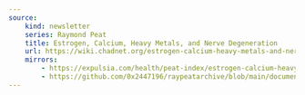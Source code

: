```yaml
---
source:
    kind: newsletter
    series: Raymond Peat
    title: Estrogen, Calcium, Heavy Metals, and Nerve Degeneration
    url: https://wiki.chadnet.org/estrogen-calcium-heavy-metals-and-nerve-degeneration.pdf
    mirrors:
        - https://expulsia.com/health/peat-index/estrogen-calcium-heavy-metals-and-nerve-degeneration.pdf
        - https://github.com/0x2447196/raypeatarchive/blob/main/documents/newsletters/estrogen-calcium-heavy-metals-and-nerve-degeneration.txt
---
```

